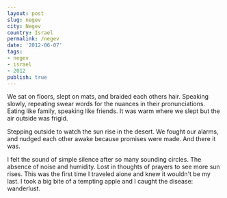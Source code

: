 ```yaml
---
layout: post
slug: negev
city: Negev
country: Israel
permalink: /negev
date: '2012-06-07'
tags:
- negev
- israel
- 2012
publish: true
---
```


We sat on floors, slept on mats, and braided each others hair. Speaking slowly, repeating swear words for the nuances in their pronunciations. Eating like family, speaking like friends. It was warm where we slept but the air outside was frigid.

Stepping outside to watch the sun rise in the desert. We fought our alarms, and nudged each other awake because promises were made. And there it was.

I felt the sound of simple silence after so many sounding circles. The absence of noise and humidity. Lost in thoughts of prayers to see more sun rises. This was the first time I traveled alone and knew it wouldn't be my last. I took a big bite of a tempting apple and I caught the disease: wanderlust.